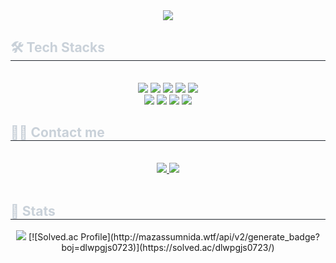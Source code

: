 <div align= "center">
    <img src="https://capsule-render.vercel.app/api?type=waving&color=gradient&height=180&text=👨‍💻%20Jerry's%20GitHub&animation=twinkling&fontColor=ffffff&fontSize=60" />
    </div>
    <div style="text-align: left;">
    <h2 style="border-bottom: 1px solid #21262d; color: #c9d1d9;"> 🛠️ Tech Stacks </h2> <br> 
    <div  align= "center"> <img src="https://img.shields.io/badge/Git-F05032?style=plastic&logo=Git&logoColor=white">
          <img src="https://img.shields.io/badge/MariaDB-003545?style=plastic&logo=MariaDB&logoColor=white">
          <img src="https://img.shields.io/badge/Linux-FCC624?style=plastic&logo=Linux&logoColor=white">
          <img src="https://img.shields.io/badge/Github-181717?style=plastic&logo=Github&logoColor=white">
          <img src="https://img.shields.io/badge/Oracle-F80000?style=plastic&logo=Oracle&logoColor=white">
          <br/><img src="https://img.shields.io/badge/Python-3776AB?style=plastic&logo=Python&logoColor=white">
          <img src="https://img.shields.io/badge/Trello-0052CC?style=plastic&logo=Trello&logoColor=white">
          <img src="https://img.shields.io/badge/Notion-000000?style=plastic&logo=Notion&logoColor=white">
          <img src="https://img.shields.io/badge/Java-007396?style=plastic&logo=Java&logoColor=white">
          </div>
    </div>
    <div style="text-align: left;">
    <h2 style="border-bottom: 1px solid #21262d; color: #c9d1d9;"> 🧑‍💻 Contact me </h2> <br> 
    <div align= "center"> <a href=https://jerrys-ai-lab.tistory.com> <img src="https://img.shields.io/badge/Tistory-000000?style=plastic&logo=Tistory&logoColor=white&link=https://jerrys-ai-lab.tistory.com"> </a>
         <a href=mailto:dlwpgjs0723@gmail.com> <img src="https://img.shields.io/badge/Gmail-EA4335?style=plastic&logo=Gmail&logoColor=white&link=mailto:dlwpgjs0723@gmail.com"> </a>
          </div>  <br> 
    <div align= "center">  </div> 
    </div>
    <div style="text-align: left;"> 
    <h2 style="border-bottom: 1px solid #21262d; color: #c9d1d9;"> 🏅 Stats </h2> <div align= "center">  <img src="https://github-readme-stats.vercel.app/api/top-langs/?username=LEEJEHEON&layout=compact&bg_color=180,00000000,&title_color=000000&text_color=000000"/>
    [![Solved.ac Profile](http://mazassumnida.wtf/api/v2/generate_badge?boj=dlwpgjs0723)](https://solved.ac/dlwpgjs0723/)
            </div> 
    </div>
    

